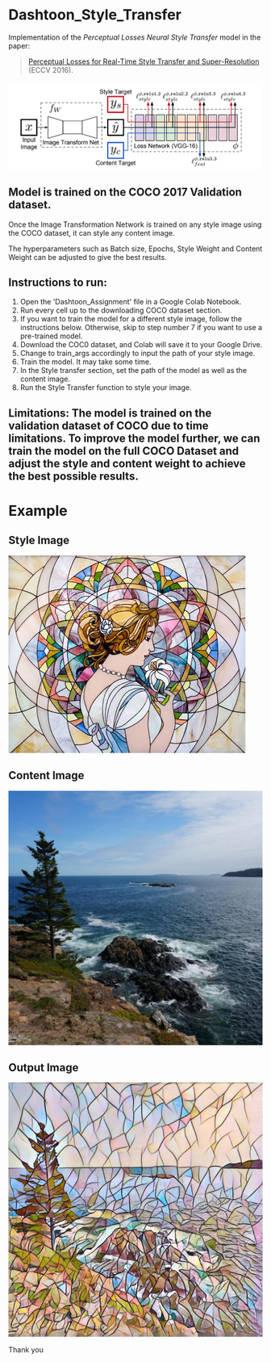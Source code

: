 # Dashtoon_Style_Transfer

Implementation of the _Perceptual Losses Neural Style Transfer_ model in the paper:

> [Perceptual Losses for Real-Time Style Transfer and Super-Resolution](https://arxiv.org/abs/1603.08155) (ECCV 2016). 

![Architecture](./figure/model.png)

## Model is trained on the COCO 2017 Validation dataset.
Once the Image Transformation Network is trained on any style image using the COCO dataset, it can style any content image.

The hyperparameters such as Batch size, Epochs, Style Weight and Content Weight can be adjusted to give the best results.

## Instructions to run:
1. Open the 'Dashtoon_Assignment' file in a Google Colab Notebook.
2. Run every cell up to the downloading COCO dataset section.
3. If you want to train the model for a different style image, follow the instructions below. Otherwise, skip to step number 7 if you want to use a pre-trained model.
4. Download the COC0 dataset, and Colab will save it to your Google Drive.
5. Change to train_args accordingly to input the path of your style image.
6. Train the model. It may take some time.
7. In the Style transfer section, set the path of the model as well as the content image.
8. Run the Style Transfer function to style your image.

## Limitations: The model is trained on the validation dataset of COCO due to time limitations. To improve the model further, we can train the model on the full COCO Dataset and adjust the style and content weight to achieve the best possible results.

# Example

 ## Style Image

![Architecture](./style_imgs/mosaic.jpg)

## Content Image

![Architecture](./content_imgs/maine.jpg)

## Output Image

![Architecture](./figure/mosaic_maine.jpg)

Thank you
